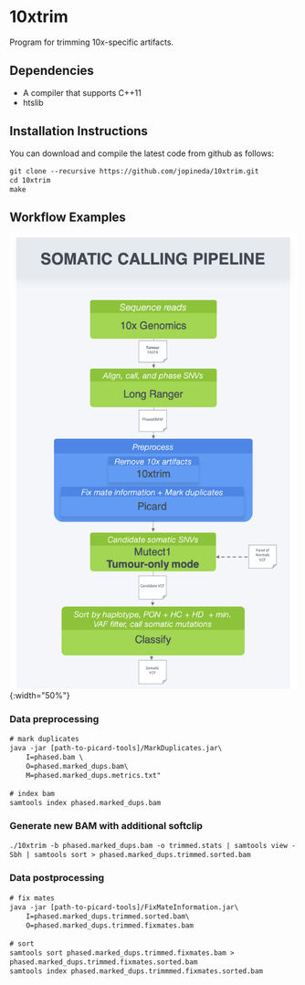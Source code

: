# 10xtrim

Program for trimming 10x-specific artifacts.

## Dependencies

* A compiler that supports C++11
* htslib

## Installation Instructions
You can download and compile the latest code from github as follows:

```
git clone --recursive https://github.com/jopineda/10xtrim.git
cd 10xtrim
make
```

## Workflow Examples
![workflow](10xtrim_workflow.png){:width="50%"}

### Data preprocessing

```
# mark duplicates
java -jar [path-to-picard-tools]/MarkDuplicates.jar\
    I=phased.bam \
    O=phased.marked_dups.bam\
    M=phased.marked_dups.metrics.txt"

# index bam
samtools index phased.marked_dups.bam
```

### Generate new BAM with additional softclip
```
./10xtrim -b phased.marked_dups.bam -o trimmed.stats | samtools view -Sbh | samtools sort > phased.marked_dups.trimmed.sorted.bam
```

### Data postprocessing
```
# fix mates
java -jar [path-to-picard-tools]/FixMateInformation.jar\
    I=phased.marked_dups.trimmed.sorted.bam\
    O=phased.marked_dups.trimmed.fixmates.bam

# sort
samtools sort phased.marked_dups.trimmed.fixmates.bam > phased.marked_dups.trimmed.fixmates.sorted.bam
samtools index phased.marked_dups.trimmmed.fixmates.sorted.bam
```
